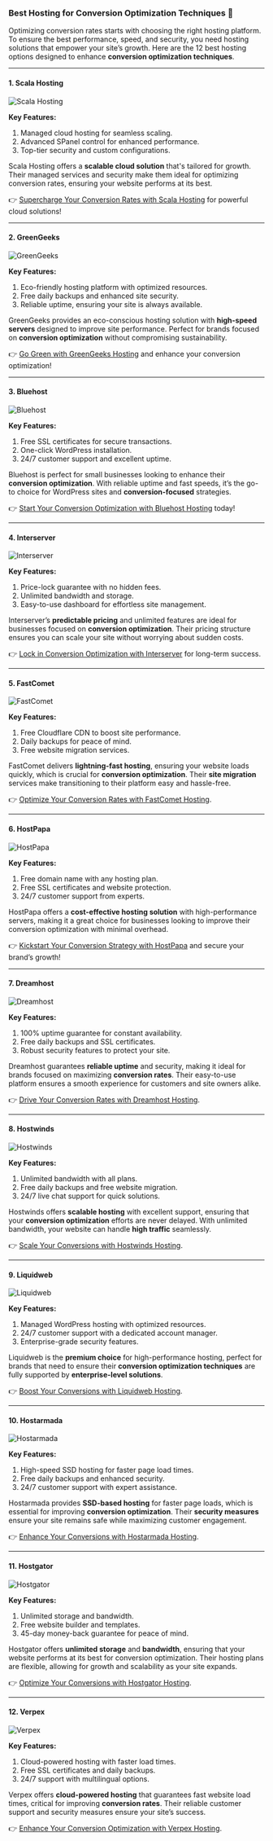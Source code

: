 ### Best Hosting for Conversion Optimization Techniques 🚀

Optimizing conversion rates starts with choosing the right hosting platform. To ensure the best performance, speed, and security, you need hosting solutions that empower your site’s growth. Here are the 12 best hosting options designed to enhance **conversion optimization techniques**.

---

#### 1. Scala Hosting
![Scala Hosting](https://i.imgur.com/uJ5JIK3.png "Scala Web Hosting")

**Key Features:**
1. Managed cloud hosting for seamless scaling.
2. Advanced SPanel control for enhanced performance.
3. Top-tier security and custom configurations.

Scala Hosting offers a **scalable cloud solution** that's tailored for growth. Their managed services and security make them ideal for optimizing conversion rates, ensuring your website performs at its best.

👉 [Supercharge Your Conversion Rates with Scala Hosting](https://snipitx.com/scala-jy) for powerful cloud solutions!

---

#### 2. GreenGeeks
![GreenGeeks](https://i.imgur.com/eEwuntu.jpg "GreenGeeks Hosting")

**Key Features:**
1. Eco-friendly hosting platform with optimized resources.
2. Free daily backups and enhanced site security.
3. Reliable uptime, ensuring your site is always available.

GreenGeeks provides an eco-conscious hosting solution with **high-speed servers** designed to improve site performance. Perfect for brands focused on **conversion optimization** without compromising sustainability.

👉 [Go Green with GreenGeeks Hosting](https://snipitx.com/greengeeks-jy) and enhance your conversion optimization!

---

#### 3. Bluehost
![Bluehost](https://i.imgur.com/PasFF9E.jpeg "Bluehost Hosting")

**Key Features:**
1. Free SSL certificates for secure transactions.
2. One-click WordPress installation.
3. 24/7 customer support and excellent uptime.

Bluehost is perfect for small businesses looking to enhance their **conversion optimization**. With reliable uptime and fast speeds, it’s the go-to choice for WordPress sites and **conversion-focused** strategies.

👉 [Start Your Conversion Optimization with Bluehost Hosting](https://snipitx.com/bluehost-jy) today!

---

#### 4. Interserver
![Interserver](https://i.imgur.com/OM5dOEW.jpeg "Interserver Hosting")

**Key Features:**
1. Price-lock guarantee with no hidden fees.
2. Unlimited bandwidth and storage.
3. Easy-to-use dashboard for effortless site management.

Interserver’s **predictable pricing** and unlimited features are ideal for businesses focused on **conversion optimization**. Their pricing structure ensures you can scale your site without worrying about sudden costs.

👉 [Lock in Conversion Optimization with Interserver](https://snipitx.com/interserver-jy) for long-term success.

---

#### 5. FastComet
![FastComet](https://i.imgur.com/7qgXuWp.png "FastComet Hosting")

**Key Features:**
1. Free Cloudflare CDN to boost site performance.
2. Daily backups for peace of mind.
3. Free website migration services.

FastComet delivers **lightning-fast hosting**, ensuring your website loads quickly, which is crucial for **conversion optimization**. Their **site migration** services make transitioning to their platform easy and hassle-free.

👉 [Optimize Your Conversion Rates with FastComet Hosting](https://snipitx.com/fastcomet-jy).

---

#### 6. HostPapa
![HostPapa](https://i.imgur.com/ouDTkvl.jpeg "HostPapa Hosting")

**Key Features:**
1. Free domain name with any hosting plan.
2. Free SSL certificates and website protection.
3. 24/7 customer support from experts.

HostPapa offers a **cost-effective hosting solution** with high-performance servers, making it a great choice for businesses looking to improve their conversion optimization with minimal overhead.

👉 [Kickstart Your Conversion Strategy with HostPapa](https://snipitx.com/hostpapa-jy) and secure your brand’s growth!

---

#### 7. Dreamhost
![Dreamhost](https://i.imgur.com/rXIg8ip.jpeg "Dreamhost Hosting")

**Key Features:**
1. 100% uptime guarantee for constant availability.
2. Free daily backups and SSL certificates.
3. Robust security features to protect your site.

Dreamhost guarantees **reliable uptime** and security, making it ideal for brands focused on maximizing **conversion rates**. Their easy-to-use platform ensures a smooth experience for customers and site owners alike.

👉 [Drive Your Conversion Rates with Dreamhost Hosting](https://snipitx.com/dreamhost-jy).

---

#### 8. Hostwinds
![Hostwinds](https://i.imgur.com/53aSNXx.jpeg "Hostwinds Hosting")

**Key Features:**
1. Unlimited bandwidth with all plans.
2. Free daily backups and free website migration.
3. 24/7 live chat support for quick solutions.

Hostwinds offers **scalable hosting** with excellent support, ensuring that your **conversion optimization** efforts are never delayed. With unlimited bandwidth, your website can handle **high traffic** seamlessly.

👉 [Scale Your Conversions with Hostwinds Hosting](https://snipitx.com/hostwinds-jy).

---

#### 9. Liquidweb
![Liquidweb](https://i.imgur.com/4IvT9SC.jpeg "Liquidweb Hosting")

**Key Features:**
1. Managed WordPress hosting with optimized resources.
2. 24/7 customer support with a dedicated account manager.
3. Enterprise-grade security features.

Liquidweb is the **premium choice** for high-performance hosting, perfect for brands that need to ensure their **conversion optimization techniques** are fully supported by **enterprise-level solutions**.

👉 [Boost Your Conversions with Liquidweb Hosting](https://snipitx.com/liquidweb-jy).

---

#### 10. Hostarmada
![Hostarmada](https://i.imgur.com/KFbdf3o.jpeg "Hostarmada Hosting")

**Key Features:**
1. High-speed SSD hosting for faster page load times.
2. Free daily backups and enhanced security.
3. 24/7 customer support with expert assistance.

Hostarmada provides **SSD-based hosting** for faster page loads, which is essential for improving **conversion optimization**. Their **security measures** ensure your site remains safe while maximizing customer engagement.

👉 [Enhance Your Conversions with Hostarmada Hosting](https://snipitx.com/hostarmada-jy).

---

#### 11. Hostgator
![Hostgator](https://i.imgur.com/BcVkH57.jpeg "Hostgator Hosting")

**Key Features:**
1. Unlimited storage and bandwidth.
2. Free website builder and templates.
3. 45-day money-back guarantee for peace of mind.

Hostgator offers **unlimited storage** and **bandwidth**, ensuring that your website performs at its best for conversion optimization. Their hosting plans are flexible, allowing for growth and scalability as your site expands.

👉 [Optimize Your Conversions with Hostgator Hosting](https://snipitx.com/hostgator-jy).

---

#### 12. Verpex
![Verpex](https://i.imgur.com/6x5LhiS.jpeg "Verpex Hosting")

**Key Features:**
1. Cloud-powered hosting with faster load times.
2. Free SSL certificates and daily backups.
3. 24/7 support with multilingual options.

Verpex offers **cloud-powered hosting** that guarantees fast website load times, critical for improving **conversion rates**. Their reliable customer support and security measures ensure your site’s success.

👉 [Enhance Your Conversion Optimization with Verpex Hosting](https://snipitx.com/verpex-jy).

